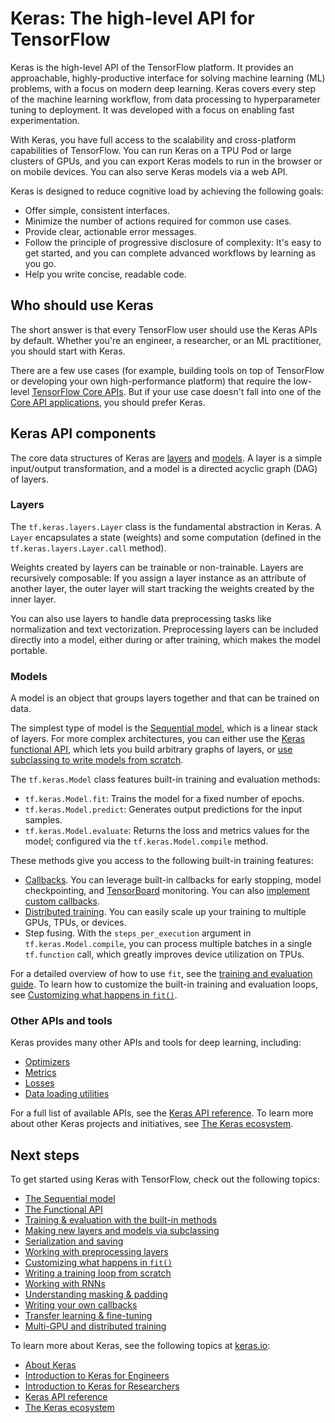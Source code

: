 # Keras: The high-level API for TensorFlow

Keras is the high-level API of the TensorFlow platform. It provides an approachable, highly-productive interface for solving machine learning (ML) problems, with a focus on modern deep learning. Keras covers every step of the machine learning workflow, from data processing to hyperparameter tuning to deployment. It was developed with a focus on enabling fast experimentation.

With Keras, you have full access to the scalability and cross-platform capabilities of TensorFlow. You can run Keras on a TPU Pod or large clusters of GPUs, and you can export Keras models to run in the browser or on mobile devices. You can also serve Keras models via a web API.

Keras is designed to reduce cognitive load by achieving the following goals:

- Offer simple, consistent interfaces.
- Minimize the number of actions required for common use cases.
- Provide clear, actionable error messages.
- Follow the principle of progressive disclosure of complexity: It's easy to get started, and you can complete advanced workflows by learning as you go.
- Help you write concise, readable code.

## Who should use Keras

The short answer is that every TensorFlow user should use the Keras APIs by default. Whether you're an engineer, a researcher, or an ML practitioner, you should start with Keras.

There are a few use cases (for example, building tools on top of TensorFlow or developing your own high-performance platform) that require the low-level [TensorFlow Core APIs](https://www.tensorflow.org/guide/core). But if your use case doesn't fall into one of the [Core API applications](https://www.tensorflow.org/guide/core#core_api_applications), you should prefer Keras.

## Keras API components

The core data structures of Keras are [layers](https://keras.io/api/layers/) and [models](https://keras.io/api/models/). A layer is a simple input/output transformation, and a model is a directed acyclic graph (DAG) of layers.

### Layers

The `tf.keras.layers.Layer` class is the fundamental abstraction in Keras. A `Layer` encapsulates a state (weights) and some computation (defined in the `tf.keras.layers.Layer.call` method).

Weights created by layers can be trainable or non-trainable. Layers are recursively composable: If you assign a layer instance as an attribute of another layer, the outer layer will start tracking the weights created by the inner layer.

You can also use layers to handle data preprocessing tasks like normalization and text vectorization. Preprocessing layers can be included directly into a model, either during or after training, which makes the model portable.

### Models

A model is an object that groups layers together and that can be trained on data.

The simplest type of model is the [Sequential model](https://www.tensorflow.org/guide/keras/sequential_model), which is a linear stack of layers. For more complex architectures, you can either use the [Keras functional API](https://www.tensorflow.org/guide/keras/functional_api), which lets you build arbitrary graphs of layers, or [use subclassing to write models from scratch](https://www.tensorflow.org/guide/keras/making_new_layers_and_models_via_subclassing).

The `tf.keras.Model` class features built-in training and evaluation methods:

- `tf.keras.Model.fit`: Trains the model for a fixed number of epochs.
- `tf.keras.Model.predict`: Generates output predictions for the input samples.
- `tf.keras.Model.evaluate`: Returns the loss and metrics values for the model; configured via the `tf.keras.Model.compile` method.

These methods give you access to the following built-in training features:

- [Callbacks](https://www.tensorflow.org/api_docs/python/tf/keras/callbacks). You can leverage built-in callbacks for early stopping, model checkpointing, and [TensorBoard](https://www.tensorflow.org/tensorboard) monitoring. You can also [implement custom callbacks](https://www.tensorflow.org/guide/keras/writing_your_own_callbacks).
- [Distributed training](https://www.tensorflow.org/guide/keras/distributed_training). You can easily scale up your training to multiple GPUs, TPUs, or devices.
- Step fusing. With the `steps_per_execution` argument in `tf.keras.Model.compile`, you can process multiple batches in a single `tf.function` call, which greatly improves device utilization on TPUs.

For a detailed overview of how to use `fit`, see the [training and evaluation guide](https://www.tensorflow.org/guide/keras/training_with_built_in_methods). To learn how to customize the built-in training and evaluation loops, see [Customizing what happens in `fit()`](https://www.tensorflow.org/guide/keras/customizing_what_happens_in_fit).

### Other APIs and tools

Keras provides many other APIs and tools for deep learning, including:

- [Optimizers](https://keras.io/api/optimizers/)
- [Metrics](https://keras.io/api/metrics/)
- [Losses](https://keras.io/api/losses/)
- [Data loading utilities](https://keras.io/api/data_loading/)

For a full list of available APIs, see the [Keras API reference](https://keras.io/api/). To learn more about other Keras projects and initiatives, see [The Keras ecosystem](https://keras.io/getting_started/ecosystem/).

## Next steps

To get started using Keras with TensorFlow, check out the following topics:

- [The Sequential model](https://www.tensorflow.org/guide/keras/sequential_model)
- [The Functional API](https://www.tensorflow.org/guide/keras/functional)
- [Training & evaluation with the built-in methods](https://www.tensorflow.org/guide/keras/training_with_built_in_methods)
- [Making new layers and models via subclassing](https://www.tensorflow.org/guide/keras/custom_layers_and_models)
- [Serialization and saving](https://www.tensorflow.org/guide/keras/save_and_serialize)
- [Working with preprocessing layers](https://www.tensorflow.org/guide/keras/preprocessing_layers)
- [Customizing what happens in `fit()`](https://www.tensorflow.org/guide/keras/customizing_what_happens_in_fit)
- [Writing a training loop from scratch](https://www.tensorflow.org/guide/keras/writing_a_training_loop_from_scratch)
- [Working with RNNs](https://www.tensorflow.org/guide/keras/rnn)
- [Understanding masking & padding](https://www.tensorflow.org/guide/keras/masking_and_padding)
- [Writing your own callbacks](https://www.tensorflow.org/guide/keras/custom_callback)
- [Transfer learning & fine-tuning](https://www.tensorflow.org/guide/keras/transfer_learning)
- [Multi-GPU and distributed training](https://www.tensorflow.org/guide/keras/distributed_training)

To learn more about Keras, see the following topics at [keras.io](http://keras.io/):

- [About Keras](https://keras.io/about/)
- [Introduction to Keras for Engineers](https://keras.io/getting_started/intro_to_keras_for_engineers/)
- [Introduction to Keras for Researchers](https://keras.io/getting_started/intro_to_keras_for_researchers/)
- [Keras API reference](https://keras.io/api/)
- [The Keras ecosystem](https://keras.io/getting_started/ecosystem/)